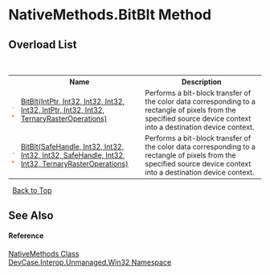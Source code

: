 # NativeMethods.BitBlt Method 
 


## Overload List
&nbsp;<table><tr><th></th><th>Name</th><th>Description</th></tr><tr><td>![Public method](media/pubmethod.gif "Public method")![Static member](media/static.gif "Static member")</td><td><a href="M_DevCase_Interop_Unmanaged_Win32_NativeMethods_BitBlt">BitBlt(IntPtr, Int32, Int32, Int32, Int32, IntPtr, Int32, Int32, TernaryRasterOperations)</a></td><td>
Performs a bit-block transfer of the color data corresponding to a rectangle of pixels from the specified source device context into a destination device context.</td></tr><tr><td>![Public method](media/pubmethod.gif "Public method")![Static member](media/static.gif "Static member")</td><td><a href="M_DevCase_Interop_Unmanaged_Win32_NativeMethods_BitBlt_1">BitBlt(SafeHandle, Int32, Int32, Int32, Int32, SafeHandle, Int32, Int32, TernaryRasterOperations)</a></td><td>
Performs a bit-block transfer of the color data corresponding to a rectangle of pixels from the specified source device context into a destination device context.</td></tr></table>&nbsp;
<a href="#nativemethods.bitblt-method">Back to Top</a>

## See Also


#### Reference
<a href="T_DevCase_Interop_Unmanaged_Win32_NativeMethods">NativeMethods Class</a><br /><a href="N_DevCase_Interop_Unmanaged_Win32">DevCase.Interop.Unmanaged.Win32 Namespace</a><br />